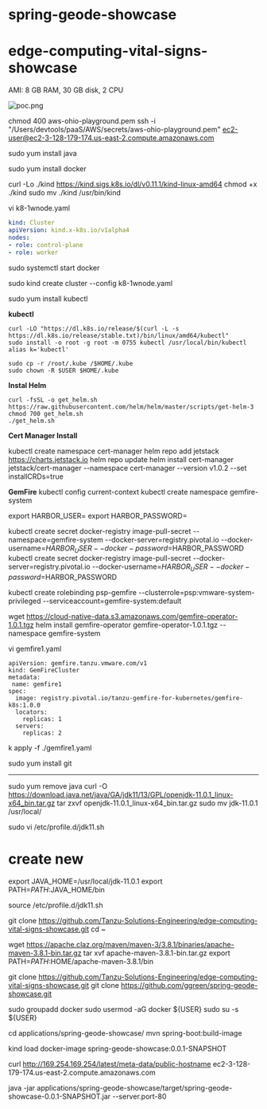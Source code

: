 # spring-geode-showcase


# edge-computing-vital-signs-showcase


AMI: 8 GB RAM, 30 GB disk, 2 CPU

![poc.png](docs/images/poc.png)

chmod 400 aws-ohio-playground.pem
ssh -i "/Users/devtools/paaS/AWS/secrets/aws-ohio-playground.pem"  ec2-user@ec2-3-128-179-174.us-east-2.compute.amazonaws.com

sudo yum install java

sudo yum install docker

curl -Lo ./kind https://kind.sigs.k8s.io/dl/v0.11.1/kind-linux-amd64
chmod +x ./kind
sudo mv ./kind /usr/bin/kind


vi k8-1wnode.yaml


```yaml
kind: Cluster
apiVersion: kind.x-k8s.io/v1alpha4
nodes:
- role: control-plane
- role: worker

```

sudo systemctl start docker

sudo kind create cluster  --config k8-1wnode.yaml

sudo yum install  kubectl



**kubectl**

    curl -LO "https://dl.k8s.io/release/$(curl -L -s https://dl.k8s.io/release/stable.txt)/bin/linux/amd64/kubectl"
    sudo install -o root -g root -m 0755 kubectl /usr/local/bin/kubectl
    alias k='kubectl'

    sudo cp -r /root/.kube /$HOME/.kube
    sudo chown -R $USER $HOME/.kube


**Instal Helm**

    curl -fsSL -o get_helm.sh https://raw.githubusercontent.com/helm/helm/master/scripts/get-helm-3
    chmod 700 get_helm.sh
    ./get_helm.sh

**Cert Manager Install**

kubectl create namespace cert-manager
helm repo add jetstack https://charts.jetstack.io
helm repo update
helm install cert-manager jetstack/cert-manager --namespace cert-manager  --version v1.0.2 --set installCRDs=true


**GemFire**
kubectl config current-context
kubectl create namespace gemfire-system

export HARBOR_USER=
export HARBOR_PASSWORD=


kubectl create secret docker-registry image-pull-secret --namespace=gemfire-system --docker-server=registry.pivotal.io --docker-username=$HARBOR_USER --docker-password=$HARBOR_PASSWORD
kubectl create secret docker-registry image-pull-secret --docker-server=registry.pivotal.io --docker-username=$HARBOR_USER --docker-password=$HARBOR_PASSWORD


kubectl create rolebinding psp-gemfire --clusterrole=psp:vmware-system-privileged --serviceaccount=gemfire-system:default


wget https://cloud-native-data.s3.amazonaws.com/gemfire-operator-1.0.1.tgz
helm install gemfire-operator gemfire-operator-1.0.1.tgz --namespace gemfire-system


vi gemfire1.yaml
```
apiVersion: gemfire.tanzu.vmware.com/v1
kind: GemFireCluster
metadata:
 name: gemfire1
spec:     
  image: registry.pivotal.io/tanzu-gemfire-for-kubernetes/gemfire-k8s:1.0.0
  locators:           
    replicas: 1                   
  servers:
    replicas: 2     
```

k apply -f ./gemfire1.yaml

sudo yum install git

----
sudo yum remove java
curl -O https://download.java.net/java/GA/jdk11/13/GPL/openjdk-11.0.1_linux-x64_bin.tar.gz
tar zxvf openjdk-11.0.1_linux-x64_bin.tar.gz
sudo mv jdk-11.0.1 /usr/local/

sudo vi /etc/profile.d/jdk11.sh

# create new
export JAVA_HOME=/usr/local/jdk-11.0.1
export PATH=$PATH:$JAVA_HOME/bin

source /etc/profile.d/jdk11.sh


git clone https://github.com/Tanzu-Solutions-Engineering/edge-computing-vital-signs-showcase.git
cd ~

wget https://apache.claz.org/maven/maven-3/3.8.1/binaries/apache-maven-3.8.1-bin.tar.gz
tar xvf apache-maven-3.8.1-bin.tar.gz
export PATH=$PATH:$HOME/apache-maven-3.8.1/bin

git clone https://github.com/Tanzu-Solutions-Engineering/edge-computing-vital-signs-showcase.git
git clone https://github.com/ggreen/spring-geode-showcase.git



sudo groupadd docker
sudo usermod -aG docker ${USER}
sudo su -s ${USER}


cd applications/spring-geode-showcase/
mvn spring-boot:build-image


kind load docker-image spring-geode-showcase:0.0.1-SNAPSHOT


curl http://169.254.169.254/latest/meta-data/public-hostname
ec2-3-128-179-174.us-east-2.compute.amazonaws.com


java -jar applications/spring-geode-showcase/target/spring-geode-showcase-0.0.1-SNAPSHOT.jar --server.port-80

